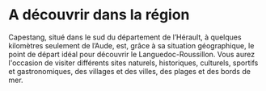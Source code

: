 # A découvrir dans la région

Capestang, situé dans le sud du département de l’Hérault, à quelques kilomètres 
seulement de l’Aude, est, grâce à sa situation géographique, le point de départ 
idéal pour découvrir le Languedoc-Roussillon. Vous aurez l'occasion de visiter 
différents sites naturels, historiques, culturels, sportifs et gastronomiques, 
des villages et des villes, des plages et des bords de mer. 
